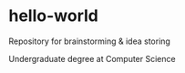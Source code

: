 # hello-world

Repository for brainstorming &amp; idea storing

Undergraduate degree at Computer Science
